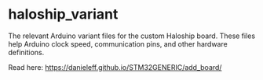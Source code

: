 # haloship_variant
The relevant Arduino variant files for the custom Haloship board. These files help Arduino clock speed, communication pins, and other hardware definitions.


Read here: 
https://danieleff.github.io/STM32GENERIC/add_board/
